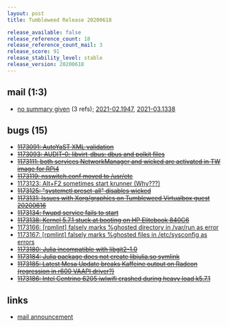 ```yaml
---
layout: post
title: Tumbleweed Release 20200618

release_available: false
release_reference_count: 18
release_reference_count_mail: 3
release_score: 91
release_stability_level: stable
release_version: 20200618
---
```


## mail (1:3)

- [no summary given](https://github.com/boombatower/tumbleweed-review/issues/10) (3 refs); [2021-02.1947](https://github.com/boombatower/tumbleweed-review/issues/10), [2021-03.1338](https://github.com/boombatower/tumbleweed-review/issues/10)

## bugs (15)

<!--more-->

- ~~[1173091: AutoYaST XML validation](https://bugzilla.opensuse.org/show_bug.cgi?id=1173091)~~
- ~~[1173093: AUDIT-0: libvirt-dbus: dbus and polkit files](https://bugzilla.opensuse.org/show_bug.cgi?id=1173093)~~
- ~~[1173111: both services NetworkManager and wicked are activated in TW image for RPi4](https://bugzilla.opensuse.org/show_bug.cgi?id=1173111)~~
- ~~[1173119: nsswitch.conf moved to /usr/etc](https://bugzilla.opensuse.org/show_bug.cgi?id=1173119)~~
- [1173123: Alt+F2 sometimes start krunner (Why???)](https://bugzilla.opensuse.org/show_bug.cgi?id=1173123)
- ~~[1173125: "systemctl preset-all" disables wicked](https://bugzilla.opensuse.org/show_bug.cgi?id=1173125)~~
- ~~[1173131: Issues with Xorg/graphics on Tumbleweed Virtualbox guest 20200616](https://bugzilla.opensuse.org/show_bug.cgi?id=1173131)~~
- ~~[1173134: fwupd service fails to start](https://bugzilla.opensuse.org/show_bug.cgi?id=1173134)~~
- ~~[1173138: Kernel 5.7.1 stuck at booting on HP Elitebook 840G6](https://bugzilla.opensuse.org/show_bug.cgi?id=1173138)~~
- [1173166: \[rpmlint\] falsely marks %ghosted directory in /var/run as error](https://bugzilla.opensuse.org/show_bug.cgi?id=1173166)
- [1173167: \[rpmlint\] falsely marks %ghosted files in /etc/sysconfig as errors](https://bugzilla.opensuse.org/show_bug.cgi?id=1173167)
- ~~[1173180: Julia incompatible with libgit2-1.0](https://bugzilla.opensuse.org/show_bug.cgi?id=1173180)~~
- ~~[1173184: Julia package does not create libjulia.so symlink](https://bugzilla.opensuse.org/show_bug.cgi?id=1173184)~~
- ~~[1173185: Latest Mesa Update breaks Kaffeine output on Radeon (regression in r600 VAAPI driver?)](https://bugzilla.opensuse.org/show_bug.cgi?id=1173185)~~
- ~~[1173186: Intel Centrino 6205 iwlwifi crashed during heavy load k5.7.1](https://bugzilla.opensuse.org/show_bug.cgi?id=1173186)~~



## links

- [mail announcement](https://github.com/boombatower/tumbleweed-review/issues/10)

